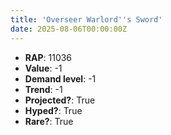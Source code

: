 ```yaml
---
title: 'Overseer Warlord''s Sword'
date: 2025-08-06T00:00:00Z
---
```

- **RAP**: 11036
- **Value**: -1
- **Demand level**: -1
- **Trend**: -1
- **Projected?**: True
- **Hyped?**: True
- **Rare?**: True
